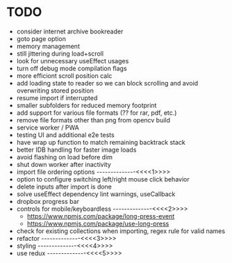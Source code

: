 # TODO

- consider internet archive bookreader
- goto page option
- memory management
- still jittering during load+scroll
- look for unnecessary useEffect usages
- turn off debug mode compilation flags
- more efficiont scroll position calc
- add loading state to reader so we can block scrolling and avoid overwriting stored position
- resume import if interrupted
- smaller subfolders for reduced memory footprint
- add support for various file formats (?? for rar, pdf, etc.)
- remove file formats other than png from opencv build
- service worker / PWA
- testing UI and additional e2e tests
- have wrap up function to match remaining backtrack stack
- better IDB handling for faster image loads
- avoid flashing on load before dim
- shut down worker after inactivity
- import file ordering options --------------<<<<1>>>>
- option to configure switching left/right mouse click behavior
- delete inputs after import is done
- solve useEffect dependency lint warnings, useCallback
- dropbox progress bar
- controls for mobile/keyboardless --------------<<<<2>>>>
  - https://www.npmjs.com/package/long-press-event
  - https://www.npmjs.com/package/use-long-press
- check for existing collections when importing, regex rule for valid names
- refactor --------------<<<<3>>>>
- styling --------------<<<<4>>>>
- use redux --------------<<<<5>>>>
